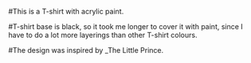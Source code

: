 #This is a T-shirt with acrylic paint. 

#T-shirt base is black, so it took me longer to cover it with paint, since I have to do a lot more layerings than other T-shirt colours. 

#The design was inspired by _The Little Prince. 
